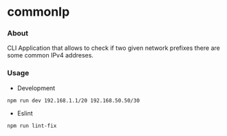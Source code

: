 commonIp
===

### About

CLI Application that allows to check if two given network prefixes there are some common IPv4 addreses.

### Usage

- Development

```shell
npm run dev 192.168.1.1/20 192.168.50.50/30
```

- Eslint

```shell
npm run lint-fix
```

